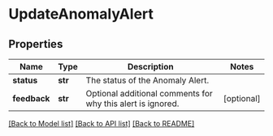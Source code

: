 # UpdateAnomalyAlert

## Properties
Name | Type | Description | Notes
------------ | ------------- | ------------- | -------------
**status** | **str** | The status of the Anomaly Alert. | 
**feedback** | **str** | Optional additional comments for why this alert is ignored. | [optional] 

[[Back to Model list]](../README.md#documentation-for-models) [[Back to API list]](../README.md#documentation-for-api-endpoints) [[Back to README]](../README.md)


